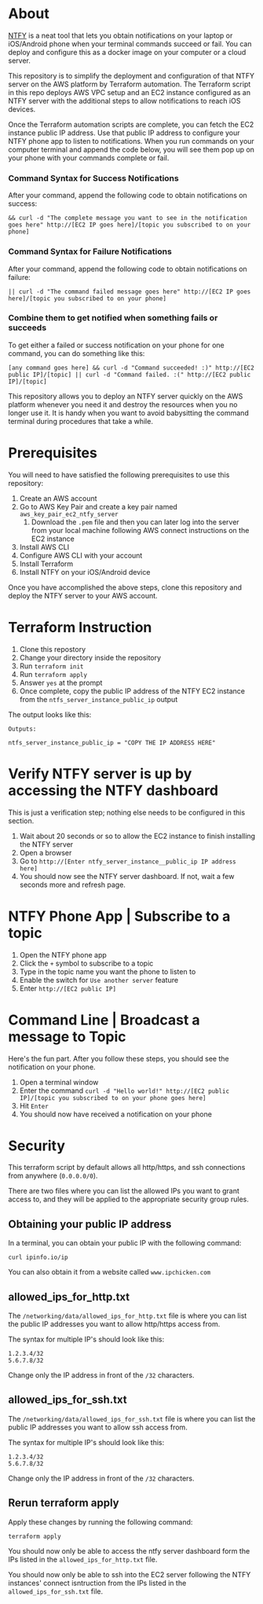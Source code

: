 # About
[NTFY](https://ntfy.sh/) is a neat tool that lets you obtain notifications on your laptop or iOS/Android phone when your terminal commands succeed or fail.  You can deploy and configure this as a docker image on your computer or a cloud server.

This repository is to simplify the deployment and configuration of that NTFY server on the AWS platform by Terraform automation.  The Terraform script in this repo deploys AWS VPC setup and an EC2 instance configured as an NTFY server with the additional steps to allow notifications to reach iOS devices.

Once the Terraform automation scripts are complete, you can fetch the EC2 instance public IP address.  Use that public IP address to configure your NTFY phone app to listen to notifications.  When you run commands on your computer terminal and append the code below, you will see them pop up on your phone with your commands complete or fail.

### Command Syntax for Success Notifications

After your command, append the following code to obtain notifications on success:

```
&& curl -d "The complete message you want to see in the notification goes here" http://[EC2 IP goes here]/[topic you subscribed to on your phone]
```

### Command Syntax for Failure Notifications

After your command, append the following code to obtain notifications on failure:

```
|| curl -d "The command failed message goes here" http://[EC2 IP goes here]/[topic you subscribed to on your phone]
```

### Combine them to get notified when something fails or succeeds

To get either a failed or success notification on your phone for one command, you can do something like this:

```
[any command goes here] && curl -d "Command succeeded! :)" http://[EC2 public IP]/[topic] || curl -d "Command failed. :(" http://[EC2 public IP]/[topic]
```

This repository allows you to deploy an NTFY server quickly on the AWS platform whenever you need it and destroy the resources when you no longer use it.  It is handy when you want to avoid babysitting the command terminal during procedures that take a while.

# Prerequisites
You will need to have satisfied the following prerequisites to use this repository:
1. Create an AWS account
1. Go to AWS Key Pair and create a key pair named `aws_key_pair_ec2_ntfy_server`
    1. Download the `.pem` file and then you can later log into the server from your local machine following AWS connect instructions on the EC2 instance
1. Install AWS CLI
1. Configure AWS CLI with your account
1. Install Terraform
1. Install NTFY on your iOS/Android device

Once you have accomplished the above steps, clone this repository and deploy the NTFY server to your AWS account.

# Terraform Instruction

1. Clone this repostory
1. Change your directory inside the repository
1. Run `terraform init`
1. Run `terraform apply`
1. Answer `yes` at the prompt
1. Once complete, copy the public IP address of the NTFY EC2 instance from the `ntfs_server_instance_public_ip` output

The output looks like this:
```
Outputs:

ntfs_server_instance_public_ip = "COPY THE IP ADDRESS HERE"
```

# Verify NTFY server is up by accessing the NTFY dashboard

This is just a verification step; nothing else needs to be configured in this section.

1. Wait about 20 seconds or so to allow the EC2 instance to finish installing the NTFY server
1. Open a browser
1. Go to `http://[Enter ntfy_server_instance__public_ip IP address here]`
1. You should now see the NTFY server dashboard.  If not, wait a few seconds more and refresh page.

# NTFY Phone App | Subscribe to a topic

1. Open the NTFY phone app
1. Click the `+` symbol to subscribe to a topic
1. Type in the topic name you want the phone to listen to
1. Enable the switch for `Use another server` feature
1. Enter `http://[EC2 public IP]`

# Command Line | Broadcast a message to Topic

Here's the fun part. After you follow these steps, you should see the notification on your phone.

1. Open a terminal window
1. Enter the command `curl -d "Hello world!" http://[EC2 public IP]/[topic you subscribed to on your phone goes here]`
1. Hit `Enter`
1. You should now have received a notification on your phone

# Security

This terraform script by default allows all http/https, and ssh connections from anywhere (`0.0.0.0/0`).  

There are two files where you can list the allowed IPs you want to grant access to, and they will be applied to the appropriate security group rules.

## Obtaining your public IP address

In a terminal, you can obtain your public IP with the following command:

```
curl ipinfo.io/ip
```

You can also obtain it from a website called `www.ipchicken.com`

## allowed_ips_for_http.txt

The `/networking/data/allowed_ips_for_http.txt` file is where you can list the public IP addresses you want to allow http/https access from.  

The syntax for multiple IP's should look like this:

```
1.2.3.4/32
5.6.7.8/32
```

Change only the IP address in front of the `/32` characters.

## allowed_ips_for_ssh.txt

The `/networking/data/allowed_ips_for_ssh.txt` file is where you can list the public IP addresses you want to allow ssh access from.  

The syntax for multiple IP's should look like this:

```
1.2.3.4/32
5.6.7.8/32
```

Change only the IP address in front of the `/32` characters.

## Rerun terraform apply

Apply these changes by running the following command:

```
terraform apply
```

You should now only be able to access the ntfy server dashboard form the IPs listed in the `allowed_ips_for_http.txt` file.

You should now only be able to ssh into the EC2 server following the NTFY instances' connect isntruction from the IPs listed in the `allowed_ips_for_ssh.txt` file.
